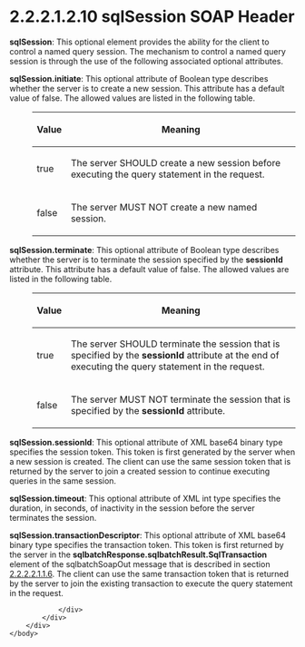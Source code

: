 <html dir="LTR" xmlns:mshelp="http://msdn.microsoft.com/mshelp" xmlns:ddue="http://ddue.schemas.microsoft.com/authoring/2003/5" xmlns:xlink="http://www.w3.org/1999/xlink" xmlns:tool="http://www.microsoft.com/tooltip">
    <head>
        <meta http-equiv="Content-Type" content="text/html; CHARSET=utf-8"></meta>
        <meta name="save" content="history"></meta>
        <title>2.2.2.1.2.10 sqlSession SOAP Header</title>
        <xml>
            <mshelp:toctitle title="2.2.2.1.2.10 sqlSession SOAP Header"></mshelp:toctitle>
            <mshelp:rltitle title="[MS-SSNWS]: sqlSession SOAP Header"></mshelp:rltitle>
            <mshelp:keyword index="A" term="98c2837d-8678-494c-98c3-7ffa64695586"></mshelp:keyword>
            <mshelp:attr name="DCSext.ContentType" value="open specification"></mshelp:attr>
            <mshelp:attr name="AssetID" value="98c2837d-8678-494c-98c3-7ffa64695586"></mshelp:attr>
            <mshelp:attr name="TopicType" value="kbRef"></mshelp:attr>
            <mshelp:attr name="DCSext.Title" value="[MS-SSNWS]: sqlSession SOAP Header" />
        </xml>
    </head>
    <body>
        <div id="header">
            <h1 class="heading">2.2.2.1.2.10 sqlSession SOAP Header</h1>
        </div>
        <div id="mainSection">
            <div id="mainBody">
                <div id="allHistory" class="saveHistory"></div>
                <div id="sectionSection0" class="section" name="collapseableSection">
                    

<p><b>sqlSession</b>: This optional element provides the
ability for the client to control a named query session. The mechanism to
control a named query session is through the use of the following associated
optional attributes.</p>

<p><b>sqlSession.initiate</b>: This optional attribute
of Boolean type describes whether the server is to create a new session. This
attribute has a default value of false. The allowed values are listed in the
following table.</p>

<dl>
<dd>
<table>
 <thead>
  <tr>
   <th>
   <p>Value</p>
   </th>
   <th>
   <p>Meaning</p>
   </th>
  </tr>
 </thead>
 <tr>
  <td>
  <p>true</p>
  </td>
  <td>
  <p>The server SHOULD create a new session before
  executing the query statement in the request.</p>
  </td>
 </tr>
 <tr>
  <td>
  <p>false</p>
  </td>
  <td>
  <p>The server MUST NOT create a new named session.</p>
  </td>
 </tr>
</table>
</dd></dl>

<p><b>sqlSession.terminate</b>: This optional attribute
of Boolean type describes whether the server is to terminate the session
specified by the <b>sessionId</b> attribute. This attribute has a default value
of false. The allowed values are listed in the following table.</p>

<dl>
<dd>
<table>
 <thead>
  <tr>
   <th>
   <p>Value</p>
   </th>
   <th>
   <p>Meaning</p>
   </th>
  </tr>
 </thead>
 <tr>
  <td>
  <p>true</p>
  </td>
  <td>
  <p>The server SHOULD terminate the session that is
  specified by the <b>sessionId</b> attribute at the end of executing the query
  statement in the request.</p>
  </td>
 </tr>
 <tr>
  <td>
  <p>false</p>
  </td>
  <td>
  <p>The server MUST NOT terminate the session that is
  specified by the <b>sessionId</b> attribute.</p>
  </td>
 </tr>
</table>
</dd></dl>

<p><b>sqlSession.sessionId</b>: This optional attribute
of XML base64 binary type specifies the session token. This token is first
generated by the server when a new session is created. The client can use the
same session token that is returned by the server to join a created session to
continue executing queries in the same session.</p>

<p><b>sqlSession.timeout</b>: This optional attribute of
XML int type specifies the duration, in seconds, of inactivity in the session
before the server terminates the session.</p>

<p><b>sqlSession.transactionDescriptor</b>: This
optional attribute of XML base64 binary type specifies the transaction token.
This token is first returned by the server in the <b>sqlbatchResponse.sqlbatchResult.SqlTransaction</b>
element of the sqlbatchSoapOut message that is described in section <a href="b8dbbe93-698d-45cb-8e45-076c1591dbbd.htm">2.2.2.2.1.1.6</a>. The client
can use the same transaction token that is returned by the server to join the
existing transaction to execute the query statement in the request.</p>


                </div>
            </div>
        </div>
    </body>
</html>
